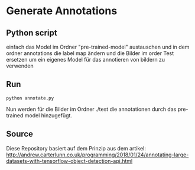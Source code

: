 # Generate Annotations
## Python script
einfach das Model im Ordner "pre-trained-model" austauschen und in dem ordner annotations die label map ändern und die Bilder im order Test ersetzen um ein eigenes Model für das annotieren von bildern zu verwenden
## Run
```
python annotate.py
```
Nun werden für die Bilder im Ordner ./test die annotationen durch das pre-trained model hinzugefügt.

## Source

Diese Repository basiert auf dem Prinzip aus dem artikel:
http://andrew.carterlunn.co.uk/programming/2018/01/24/annotating-large-datasets-with-tensorflow-object-detection-api.html